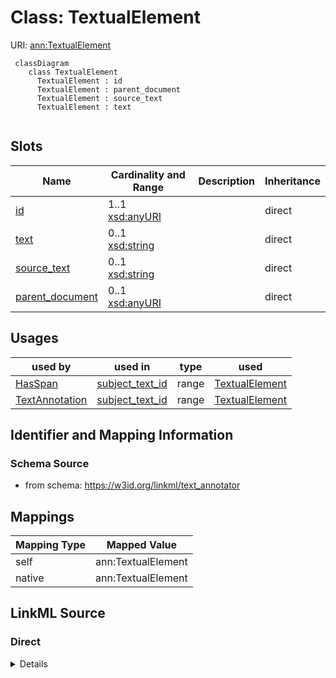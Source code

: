# Class: TextualElement



URI: [ann:TextualElement](https://w3id.org/linkml/text_annotator/TextualElement)



```{mermaid}
 classDiagram
    class TextualElement
      TextualElement : id
      TextualElement : parent_document
      TextualElement : source_text
      TextualElement : text
      
```




<!-- no inheritance hierarchy -->


## Slots

| Name | Cardinality and Range | Description | Inheritance |
| ---  | --- | --- | --- |
| [id](id.md) | 1..1 <br/> [xsd:anyURI](http://www.w3.org/2001/XMLSchema#anyURI) |  | direct |
| [text](text.md) | 0..1 <br/> [xsd:string](http://www.w3.org/2001/XMLSchema#string) |  | direct |
| [source_text](source_text.md) | 0..1 <br/> [xsd:string](http://www.w3.org/2001/XMLSchema#string) |  | direct |
| [parent_document](parent_document.md) | 0..1 <br/> [xsd:anyURI](http://www.w3.org/2001/XMLSchema#anyURI) |  | direct |





## Usages

| used by | used in | type | used |
| ---  | --- | --- | --- |
| [HasSpan](HasSpan.md) | [subject_text_id](subject_text_id.md) | range | [TextualElement](TextualElement.md) |
| [TextAnnotation](TextAnnotation.md) | [subject_text_id](subject_text_id.md) | range | [TextualElement](TextualElement.md) |






## Identifier and Mapping Information







### Schema Source


* from schema: https://w3id.org/linkml/text_annotator





## Mappings

| Mapping Type | Mapped Value |
| ---  | ---  |
| self | ann:TextualElement |
| native | ann:TextualElement |





## LinkML Source

<!-- TODO: investigate https://stackoverflow.com/questions/37606292/how-to-create-tabbed-code-blocks-in-mkdocs-or-sphinx -->

### Direct

<details>
```yaml
name: TextualElement
from_schema: https://w3id.org/linkml/text_annotator
rank: 1000
attributes:
  id:
    name: id
    from_schema: https://w3id.org/linkml/text_annotator
    rank: 1000
    identifier: true
    range: uriorcurie
  text:
    name: text
    from_schema: https://w3id.org/linkml/text_annotator
    rank: 1000
    range: string
  source_text:
    name: source_text
    from_schema: https://w3id.org/linkml/text_annotator
    rank: 1000
    range: string
  parent_document:
    name: parent_document
    from_schema: https://w3id.org/linkml/text_annotator
    rank: 1000
    range: uriorcurie

```
</details>

### Induced

<details>
```yaml
name: TextualElement
from_schema: https://w3id.org/linkml/text_annotator
rank: 1000
attributes:
  id:
    name: id
    from_schema: https://w3id.org/linkml/text_annotator
    rank: 1000
    identifier: true
    alias: id
    owner: TextualElement
    domain_of:
    - TextualElement
    range: uriorcurie
  text:
    name: text
    from_schema: https://w3id.org/linkml/text_annotator
    rank: 1000
    alias: text
    owner: TextualElement
    domain_of:
    - TextualElement
    range: string
  source_text:
    name: source_text
    from_schema: https://w3id.org/linkml/text_annotator
    rank: 1000
    alias: source_text
    owner: TextualElement
    domain_of:
    - TextualElement
    range: string
  parent_document:
    name: parent_document
    from_schema: https://w3id.org/linkml/text_annotator
    rank: 1000
    alias: parent_document
    owner: TextualElement
    domain_of:
    - TextualElement
    range: uriorcurie

```
</details>
